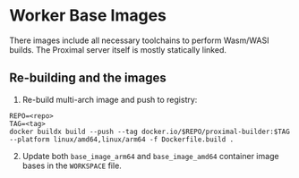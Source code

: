 # Worker Base Images

There images include all necessary toolchains to perform Wasm/WASI builds. The Proximal
server itself is mostly statically linked.

## Re-building and  the images

1. Re-build multi-arch image and push to registry:
```
REPO=<repo>
TAG=<tag>
docker buildx build --push --tag docker.io/$REPO/proximal-builder:$TAG --platform linux/amd64,linux/arm64 -f Dockerfile.build .
```

2. Update both `base_image_arm64` and `base_image_amd64` container image bases in the `WORKSPACE` file.
